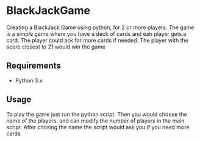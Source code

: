 # BlackJackGame
Creating a BlackJack Game using python, for 2 or more players. The game is a simple game where you have a deck of cards and eah player gets a card. The player could ask for more cards if needed. The player with the score closest to 21 would win the game

## Requirements
- Python 3.x

## Usage
To play the game just run the python script. Then you would choose the name of the players, and can modify the number of players in the main script. After chosing the name the script would ask you if you need more cards

